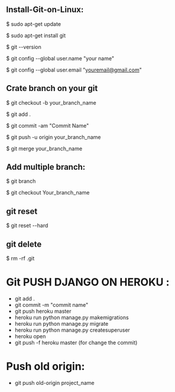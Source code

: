 ## Install-Git-on-Linux:

$ sudo apt-get update

$ sudo apt-get install git

$ git --version

$ git config --global user.name "your name"

$ git config --global user.email "youremail@gmail.com"


## Crate branch on your git

$ git checkout -b your_branch_name

$ git add .

$ git commit -am "Commit Name"

$ git push -u origin your_branch_name

$ git merge your_branch_name

## Add multiple branch:

$ git branch

$ git checkout Your_branch_name

## git reset 

$ git reset --hard

## git delete 

$ rm -rf .git

# Git PUSH DJANGO ON HEROKU :
- git add .
- git commit -m "commit name"
- git push heroku master
- heroku run python manage.py makemigrations
- heroku run python manage.py migrate
- heroku run python manage.py createsuperuser
- heroku open
- git push -f heroku master (for change the commit)

# Push old origin:
- git push old-origin project_name






